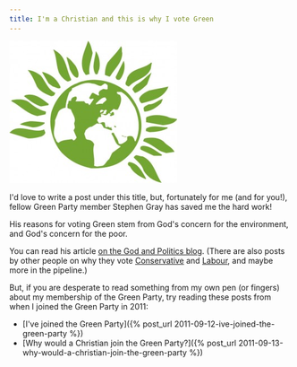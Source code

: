 ```yaml
---
title: I'm a Christian and this is why I vote Green
---
```

<a href="/assets/green-party-logo.jpg"><img title="Green Party logo" src="/assets/green-party-logo-300x253.jpg" alt="" /></a>

I'd love to write a post under this title, but, fortunately for me (and for you!), fellow Green Party member Stephen Gray has saved me the hard work!

His reasons for voting Green stem from God's concern for the environment, and God's concern for the poor.

You can read his article [on the God and Politics blog](http://godandpoliticsuk.org/2014/02/10/im-a-christian-and-this-is-why-i-vote-green/). (There are also posts by other people on why they vote [Conservative](http://godandpoliticsuk.org/2014/02/03/im-a-christian-and-this-is-why-i-vote-conservative/) and [Labour](http://godandpoliticsuk.org/2014/02/06/im-a-christian-and-this-is-why-i-vote-labour/), and maybe more in the pipeline.)

But, if you are desperate to read something from my own pen (or fingers) about my membership of the Green Party, try reading these posts from when I joined the Green Party in 2011:

* [I've joined the Green Party]({% post_url 2011-09-12-ive-joined-the-green-party %})
* [Why would a Christian join the Green Party?]({% post_url 2011-09-13-why-would-a-christian-join-the-green-party %})